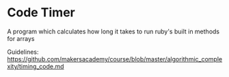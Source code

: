 # Code Timer

A program which calculates how long it takes to run ruby's built in methods for arrays

Guidelines:
https://github.com/makersacademy/course/blob/master/algorithmic_complexity/timing_code.md
